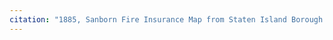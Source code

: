 ```yaml
---
citation: "1885, Sanborn Fire Insurance Map from Staten Island Borough Of Richmond, Richmond County, New York. Sanborn Map Company, Jul. [Map] Retrieved from the Library of Congress, https://www.loc.gov/item/sanborn06213_001/, p26, cropped."
---
```



